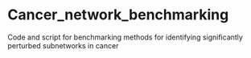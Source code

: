 # Cancer_network_benchmarking
Code and script for benchmarking methods for identifying significantly perturbed subnetworks in cancer
